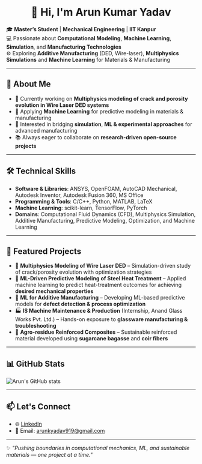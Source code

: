 # <h1 align="center">👋 Hi, I'm Arun Kumar Yadav  </h1>

🎓 **Master’s Student** | **Mechanical Engineering** | **IIT Kanpur**  
💻 Passionate about **Computational Modeling**, **Machine Learning**, **Simulation**, and **Manufacturing Technologies**  
⚙️ Exploring **Additive Manufacturing** (DED, Wire-laser), **Multiphysics Simulations** and **Machine Learning** for Materials & Manufacturing

---

## 🚀 About Me  
- 🔬 Currently working on **Multiphysics modeling of crack and porosity evolution in Wire Laser DED systems**    
- 🤖 Applying **Machine Learning** for predictive modeling in materials & manufacturing  
- 🧩 Interested in bridging **simulation**, **ML & experimental approaches** for advanced manufacturing  
- 📚 Always eager to collaborate on **research-driven open-source projects**  

---

## 🛠️ Technical Skills  

- **Software & Libraries**: ANSYS, OpenFOAM, AutoCAD Mechanical, Autodesk Inventor, Autodesk Fusion 360, MS Office  
- **Programming & Tools**: C/C++, Python, MATLAB, LaTeX  
- **Machine Learning**: scikit-learn, TensorFlow, PyTorch  
- **Domains**: Computational Fluid Dynamics (CFD), Multiphysics Simulation, Additive Manufacturing, Predictive Modeling, Optimization, and Machine Learning 

---

## 📌 Featured Projects  

- 🔧 **Multiphysics Modeling of Wire Laser DED** – Simulation-driven study of crack/porosity evolution with optimization strategies  
- 🔬 **ML-Driven Predictive Modeling of Steel Heat Treatment** – Applied machine learning to predict heat-treatment outcomes for achieving **desired mechanical properties**   
- 🤖 **ML for Additive Manufacturing** – Developing ML-based predictive models for **defect detection & process optimization**  
- 🏭 **IS Machine Maintenance & Production** (Internship, Anand Glass Works Pvt. Ltd.) – Hands-on exposure to **glassware manufacturing & troubleshooting** 
- 🌱 **Agro-residue Reinforced Composites** – Sustainable reinforced material developed using **sugarcane bagasse** and **coir fibers** 

---

## 📊 GitHub Stats  

![Arun's GitHub stats](https://github-readme-stats.vercel.app/api?username=arunky24&show_icons=true&theme=tokyonight)  

---

## 📫 Let's Connect  
- 🌐 [LinkedIn](https://www.linkedin.com/in/arunky24/) 
- 📧 Email: arunkyadav919@gmail.com  

---

✨ *"Pushing boundaries in computational mechanics, ML, and sustainable materials — one project at a time."*  

